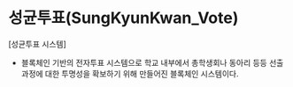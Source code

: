 # 성균투표(SungKyunKwan_Vote)

[성균투표 시스템]

- 블록체인 기반의 전자투표 시스템으로 학교 내부에서 총학생회나 동아리 등등 선출 과정에 대한 투명성을 확보하기 위해 만들어진 블록체인 시스템이다. 


